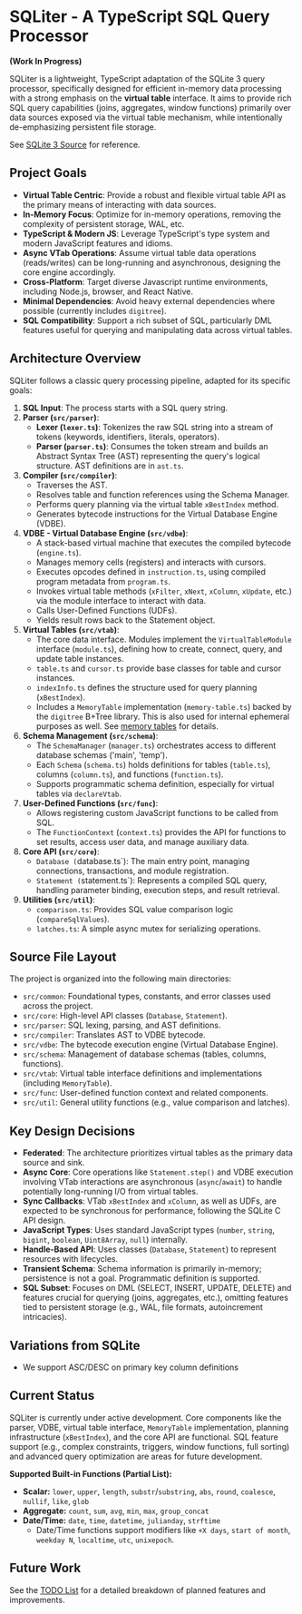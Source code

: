 # SQLiter - A TypeScript SQL Query Processor

**(Work In Progress)**

SQLiter is a lightweight, TypeScript adaptation of the SQLite 3 query processor, specifically designed for efficient in-memory data processing with a strong emphasis on the **virtual table** interface. It aims to provide rich SQL query capabilities (joins, aggregates, window functions) primarily over data sources exposed via the virtual table mechanism, while intentionally de-emphasizing persistent file storage.

See [SQLite 3 Source](amalgamation/sqlite3.c) for reference.

## Project Goals

*   **Virtual Table Centric**: Provide a robust and flexible virtual table API as the primary means of interacting with data sources.
*   **In-Memory Focus**: Optimize for in-memory operations, removing the complexity of persistent storage, WAL, etc.
*   **TypeScript & Modern JS**: Leverage TypeScript's type system and modern JavaScript features and idioms.
*   **Async VTab Operations**: Assume virtual table data operations (reads/writes) can be long-running and asynchronous, designing the core engine accordingly.
*   **Cross-Platform**: Target diverse Javascript runtime environments, including Node.js, browser, and React Native.
*   **Minimal Dependencies**: Avoid heavy external dependencies where possible (currently includes `digitree`).
*   **SQL Compatibility**: Support a rich subset of SQL, particularly DML features useful for querying and manipulating data across virtual tables.

## Architecture Overview

SQLiter follows a classic query processing pipeline, adapted for its specific goals:

1.  **SQL Input**: The process starts with a SQL query string.
2.  **Parser (`src/parser`)**:
    *   **Lexer (`lexer.ts`)**: Tokenizes the raw SQL string into a stream of tokens (keywords, identifiers, literals, operators).
    *   **Parser (`parser.ts`)**: Consumes the token stream and builds an Abstract Syntax Tree (AST) representing the query's logical structure. AST definitions are in `ast.ts`.
3.  **Compiler (`src/compiler`)**:
    *   Traverses the AST.
    *   Resolves table and function references using the Schema Manager.
    *   Performs query planning via the virtual table `xBestIndex` method.
    *   Generates bytecode instructions for the Virtual Database Engine (VDBE).
4.  **VDBE - Virtual Database Engine (`src/vdbe`)**:
    *   A stack-based virtual machine that executes the compiled bytecode (`engine.ts`).
    *   Manages memory cells (registers) and interacts with cursors.
    *   Executes opcodes defined in `instruction.ts`, using compiled program metadata from `program.ts`.
    *   Invokes virtual table methods (`xFilter`, `xNext`, `xColumn`, `xUpdate`, etc.) via the module interface to interact with data.
    *   Calls User-Defined Functions (UDFs).
    *   Yields result rows back to the Statement object.
5.  **Virtual Tables (`src/vtab`)**:
    *   The core data interface. Modules implement the `VirtualTableModule` interface (`module.ts`), defining how to create, connect, query, and update table instances.
    *   `table.ts` and `cursor.ts` provide base classes for table and cursor instances.
    *   `indexInfo.ts` defines the structure used for query planning (`xBestIndex`).
    *   Includes a `MemoryTable` implementation (`memory-table.ts`) backed by the `digitree` B+Tree library.  This is also used for internal ephemeral purposes as well.  See [memory tables](doc/memory-table.md) for details.
6.  **Schema Management (`src/schema`)**:
    *   The `SchemaManager` (`manager.ts`) orchestrates access to different database schemas ('main', 'temp').
    *   Each `Schema` (`schema.ts`) holds definitions for tables (`table.ts`), columns (`column.ts`), and functions (`function.ts`).
    *   Supports programmatic schema definition, especially for virtual tables via `declareVtab`.
7.  **User-Defined Functions (`src/func`)**:
    *   Allows registering custom JavaScript functions to be called from SQL.
    *   The `FunctionContext` (`context.ts`) provides the API for functions to set results, access user data, and manage auxiliary data.
8.  **Core API (`src/core`)**:
    *   `Database (`database.ts`): The main entry point, managing connections, transactions, and module registration.
    *   `Statement (`statement.ts`): Represents a compiled SQL query, handling parameter binding, execution steps, and result retrieval.
9.  **Utilities (`src/util`)**:
    *   `comparison.ts`: Provides SQL value comparison logic (`compareSqlValues`).
    *   `latches.ts`: A simple async mutex for serializing operations.

## Source File Layout

The project is organized into the following main directories:

*   `src/common`: Foundational types, constants, and error classes used across the project.
*   `src/core`: High-level API classes (`Database`, `Statement`).
*   `src/parser`: SQL lexing, parsing, and AST definitions.
*   `src/compiler`: Translates AST to VDBE bytecode.
*   `src/vdbe`: The bytecode execution engine (Virtual Database Engine).
*   `src/schema`: Management of database schemas (tables, columns, functions).
*   `src/vtab`: Virtual table interface definitions and implementations (including `MemoryTable`).
*   `src/func`: User-defined function context and related components.
*   `src/util`: General utility functions (e.g., value comparison and latches).

## Key Design Decisions

*   **Federated**: The architecture prioritizes virtual tables as the primary data source and sink.
*   **Async Core**: Core operations like `Statement.step()` and VDBE execution involving VTab interactions are asynchronous (`async`/`await`) to handle potentially long-running I/O from virtual tables.
*   **Sync Callbacks**: VTab `xBestIndex` and `xColumn`, as well as UDFs, are expected to be synchronous for performance, following the SQLite C API design.
*   **JavaScript Types**: Uses standard JavaScript types (`number`, `string`, `bigint`, `boolean`, `Uint8Array`, `null`) internally.
*   **Handle-Based API**: Uses classes (`Database`, `Statement`) to represent resources with lifecycles.
*   **Transient Schema**: Schema information is primarily in-memory; persistence is not a goal. Programmatic definition is supported.
*   **SQL Subset**: Focuses on DML (SELECT, INSERT, UPDATE, DELETE) and features crucial for querying (joins, aggregates, etc.), omitting features tied to persistent storage (e.g., WAL, file formats, autoincrement intricacies).

## Variations from SQLite

* We support ASC/DESC on primary key column definitions

## Current Status

SQLiter is currently under active development. Core components like the parser, VDBE, virtual table interface, `MemoryTable` implementation, planning infrastructure (`xBestIndex`), and the core API are functional. SQL feature support (e.g., complex constraints, triggers, window functions, full sorting) and advanced query optimization are areas for future development.

**Supported Built-in Functions (Partial List):**

*   **Scalar:** `lower`, `upper`, `length`, `substr`/`substring`, `abs`, `round`, `coalesce`, `nullif`, `like`, `glob`
*   **Aggregate:** `count`, `sum`, `avg`, `min`, `max`, `group_concat`
*   **Date/Time:** `date`, `time`, `datetime`, `julianday`, `strftime`
    *   Date/Time functions support modifiers like `+X days`, `start of month`, `weekday N`, `localtime`, `utc`, `unixepoch`.

## Future Work

See the [TODO List](docs/todo.md) for a detailed breakdown of planned features and improvements.


